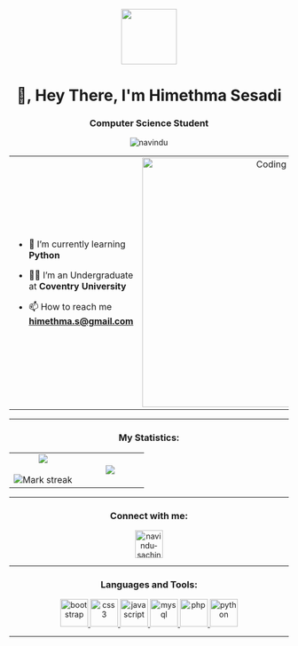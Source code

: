 <p align="center" ><img  src = "https://i.pinimg.com/originals/3f/7e/4e/3f7e4eff7c96e9fe4b8b4b1ff3f7bdb5.gif" width = 100px></p>
<h1 align="center">👋, Hey There, I'm Himethma Sesadi</h1>
<h3 align="center">Computer Science Student</h3>
<p align="center"> <img src="https://komarev.com/ghpvc/?username=himethma&label=Profile%20views&color=0e75b6&style=flat" alt="navindu" /> </p>

<table align="center">
<tr border="none">
<td width="50%" align="left">
  
- 🌱 I’m currently learning **Python**

- 🧑‍🎓 I’m an Undergraduate at **Coventry University**

- 📫 How to reach me **himethma.s@gmail.com**

</td>
<td width="50%" align="center">
    <img align="center" alt="Coding" width="450" src="https://www.animatedvideo.com/blog/wp-content/uploads/2017/01/Creating_Online_Video_Courses_and_Tutorials-770x360.jpg">
</td>
</tr>
</table>

---

<h3 align="center">My Statistics:</h3>
<p align="center">
<table align="center">
<tr border="none">
<td width="50%" align="center">
  
  <img  align="center"  src="https://github-readme-stats.vercel.app/api?username=himethma&theme=dark&show_icons=true&count_private=true" />
  <br></br>
  <img  title="🔥 Get streak stats for your profile at git.io/streak-stats" alt="Mark streak" src="https://github-readme-streak-stats.herokuapp.com/?user=himethma&theme=dark&hide_border=false" /> 
</td>
<td width="50%" align="center">

  <img  align="center"  src="https://github-readme-stats.anuraghazra1.vercel.app/api/top-langs/?username=himethma&theme=dark&hide_border=false&no-bg=true&no-frame=true&langs_count=10"/>
  
  </td>
</tr>
</table>

---

<h3 align="center">Connect with me:</h3>
<p align="center">
    <a href="https://www.linkedin.com/in/himethma-bandara-yapa/" target="blank">
        <img align="center" src="https://github.com/navindu-sachintha/skill-icons/blob/main/icons/LinkedIn.svg" alt="navindu-sachintha" height="50" width="50" />
    </a>
</p>

---

<h3 align="center">Languages and Tools:</h3>
<p align="center"> 
<a href="https://getbootstrap.com" target="_blank" rel="noreferrer"> 
    <img src="https://github.com/navindu-sachintha/skill-icons/blob/main/icons/Bootstrap.svg" alt="bootstrap" width="50" height="50"/> 
</a> 
<a href="https://www.w3schools.com/css/" target="_blank" rel="noreferrer"> 
    <img src="https://github.com/navindu-sachintha/skill-icons/blob/main/icons/CSS.svg" alt="css3" width="50" height="50"/> 
</a>
<a href="https://developer.mozilla.org/en-US/docs/Web/JavaScript" target="_blank" rel="noreferrer"> 
    <img src="https://github.com/navindu-sachintha/skill-icons/blob/main/icons/JavaScript.svg" alt="javascript" width="50" height="50"/> 
</a>
<a href="https://www.mysql.com/" target="_blank" rel="noreferrer"> 
    <img src="https://github.com/navindu-sachintha/skill-icons/blob/main/icons/MySQL-Light.svg" alt="mysql" width="50" height="50"/> 
</a> 
<a href="https://www.php.net" target="_blank" rel="noreferrer"> 
    <img src="https://github.com/navindu-sachintha/skill-icons/blob/main/icons/PHP-Light.svg" alt="php" width="50" height="50"/> 
</a> 
<a href="https://www.python.org" target="_blank" rel="noreferrer"> 
    <img src="https://github.com/navindu-sachintha/skill-icons/blob/main/icons/Python-Light.svg" alt="python" width="50" height="50"/> 
</a> 
</p>

---
